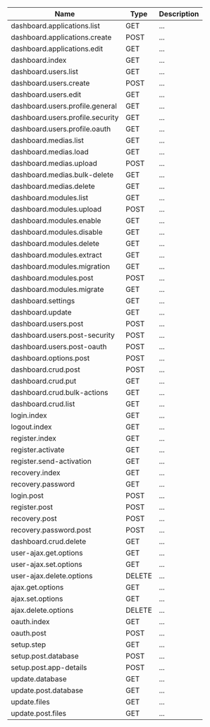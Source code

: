 | Name                             | Type   | Description |
| -------------------------------- | ------ | ----------- |
| dashboard.applications.list      | GET    | ...      |
| dashboard.applications.create    | POST   | ...      |
| dashboard.applications.edit      | GET    | ...      |
| dashboard.index                  | GET    | ...      |
| dashboard.users.list             | GET    | ...      |
| dashboard.users.create           | POST   | ...      |
| dashboard.users.edit             | GET    | ...      |
| dashboard.users.profile.general  | GET    | ...      |
| dashboard.users.profile.security | GET    | ...      |
| dashboard.users.profile.oauth    | GET    | ...      |
| dashboard.medias.list            | GET    | ...      |
| dashboard.medias.load            | GET    | ...      |
| dashboard.medias.upload          | POST   | ...      |
| dashboard.medias.bulk-delete     | GET    | ...      |
| dashboard.medias.delete          | GET    | ...      |
| dashboard.modules.list           | GET    | ...      |
| dashboard.modules.upload         | POST   | ...      |
| dashboard.modules.enable         | GET    | ...      |
| dashboard.modules.disable        | GET    | ...      |
| dashboard.modules.delete         | GET    | ...      |
| dashboard.modules.extract        | GET    | ...      |
| dashboard.modules.migration      | GET    | ...      |
| dashboard.modules.post           | POST   | ...      |
| dashboard.modules.migrate        | GET    | ...      |
| dashboard.settings               | GET    | ...      |
| dashboard.update                 | GET    | ...      |
| dashboard.users.post             | POST   | ...      |
| dashboard.users.post-security    | POST   | ...      |
| dashboard.users.post-oauth       | POST   | ...      |
| dashboard.options.post           | POST   | ...      |
| dashboard.crud.post              | POST   | ...      |
| dashboard.crud.put               | GET    | ...      |
| dashboard.crud.bulk-actions      | GET    | ...      |
| dashboard.crud.list              | GET    | ...      |
| login.index                      | GET    | ...      |
| logout.index                     | GET    | ...      |
| register.index                   | GET    | ...      |
| register.activate                | GET    | ...      |
| register.send-activation         | GET    | ...      |
| recovery.index                   | GET    | ...      |
| recovery.password                | GET    | ...      |
| login.post                       | POST   | ...      |
| register.post                    | POST   | ...      |
| recovery.post                    | POST   | ...      |
| recovery.password.post           | POST   | ...      |
| dashboard.crud.delete            | GET    | ...      |
| user-ajax.get.options            | GET    | ...      |
| user-ajax.set.options            | GET    | ...      |
| user-ajax.delete.options         | DELETE | ...      |
| ajax.get.options                 | GET    | ...      |
| ajax.set.options                 | GET    | ...      |
| ajax.delete.options              | DELETE | ...      |
| oauth.index                      | GET    | ...      |
| oauth.post                       | POST   | ...      |
| setup.step                       | GET    | ...      |
| setup.post.database              | POST   | ...      |
| setup.post.app-details           | POST   | ...      |
| update.database                  | GET    | ...      |
| update.post.database             | GET    | ...      |
| update.files                     | GET    | ...      |
| update.post.files                | GET    | ...      |